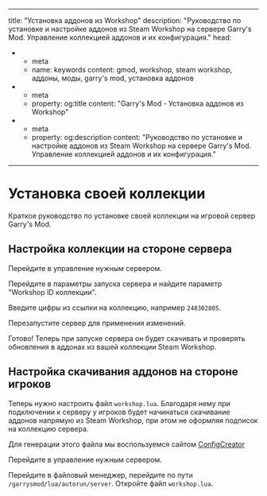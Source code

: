 <script setup>
import GmodLogo from '/components/GmodLogo.vue';
</script>

---
title: "Установка аддонов из Workshop"
description: "Руководство по установке и настройке аддонов из Steam Workshop на сервере Garry's Mod. Управление коллекцией аддонов и их конфигурация."
head:
  - - meta
    - name: keywords
      content: gmod, workshop, steam workshop, аддоны, моды, garry's mod, установка аддонов
  - - meta
    - property: og:title 
      content: "Garry's Mod - Установка аддонов из Workshop"
  - - meta
    - property: og:description
      content: "Руководство по установке и настройке аддонов из Steam Workshop на сервере Garry's Mod. Управление коллекцией аддонов и их конфигурация."
---

# <GmodLogo>Установка своей коллекции</GmodLogo>

Краткое руководство по установке своей коллекции на игровой сервер Garry's Mod.

## Настройка коллекции на стороне сервера

Перейдите в управление нужным сервером.

Перейдите в параметры запуска сервера и найдите параметр "Workshop ID коллекции".

Введите цифры из ссылки на коллекцию, например `248302805`.

Перезапустите сервер для применения изменений.

Готово! Теперь при запуске сервера он будет скачивать и проверять обновления в аддонах из вашей коллекции Steam Workshop.

## Настройка скачивания аддонов на стороне игроков

Теперь нужно настроить файл `workshop.lua`. Благодаря нему при подключении к серверу у игроков будет начинаться скачивание аддонов напрямую из Steam Workshop, при этом не оформляя подписок на коллекцию сервера.

Для генерации этого файла мы воспользуемся сайтом [ConfigCreator](https://beta.configcreator.com/create/gmod/resources.lua)

Перейдите в управление нужным сервером.

Перейдите в файловый менеджер, перейдите по пути `/garrysmod/lua/autorun/server`. Откройте файл `workshop.lua`.
